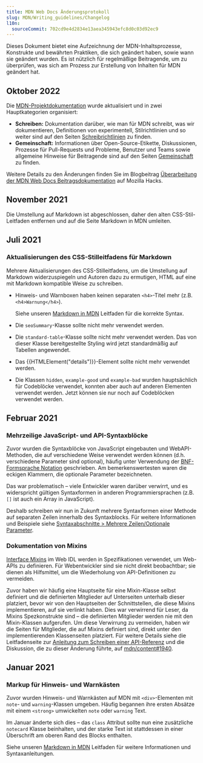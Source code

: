 ```yaml
---
title: MDN Web Docs Änderungsprotokoll
slug: MDN/Writing_guidelines/Changelog
l10n:
  sourceCommit: 702cd9e4d2834e13aea345943efc8d0c03d92ec9
---
```


Dieses Dokument bietet eine Aufzeichnung der MDN-Inhaltsprozesse, Konstrukte und bewährten Praktiken, die sich geändert haben, sowie wann sie geändert wurden. Es ist nützlich für regelmäßige Beitragende, um zu überprüfen, was sich am Prozess zur Erstellung von Inhalten für MDN geändert hat.

## Oktober 2022

Die [MDN-Projektdokumentation](/de/docs/MDN) wurde aktualisiert und in zwei Hauptkategorien organisiert:

- **Schreiben:** Dokumentation darüber, wie man für MDN schreibt, was wir dokumentieren, Definitionen von experimentell, Stilrichtlinien und so weiter sind auf den Seiten [Schreibrichtlinien](/de/docs/MDN/Writing_guidelines) zu finden.
- **Gemeinschaft:** Informationen über Open-Source-Etikette, Diskussionen, Prozesse für Pull-Requests und Probleme, Benutzer und Teams sowie allgemeine Hinweise für Beitragende sind auf den Seiten [Gemeinschaft](/de/docs/MDN/Community) zu finden.

Weitere Details zu den Änderungen finden Sie im Blogbeitrag [Überarbeitung der MDN Web Docs Beitragsdokumentation](https://hacks.mozilla.org/2022/10/revamp-of-mdn-web-docs-contribution-docs/) auf Mozilla Hacks.

## November 2021

Die Umstellung auf Markdown ist abgeschlossen, daher den alten CSS-Stil-Leitfaden entfernen und auf die Seite Markdown in MDN umleiten.

## Juli 2021

### Aktualisierungen des CSS-Stilleitfadens für Markdown

Mehrere Aktualisierungen des CSS-Stilleitfadens, um die Umstellung auf Markdown widerzuspiegeln und Autoren dazu zu ermutigen, HTML auf eine mit Markdown kompatible Weise zu schreiben.

- Hinweis- und Warnboxen haben keinen separaten `<h4>`-Titel mehr (z.B. `<h4>Warnung</h4>`).

  Siehe unseren [Markdown in MDN](/de/docs/MDN/Writing_guidelines/Howto/Markdown_in_MDN#notes_warnings_and_callouts) Leitfaden für die korrekte Syntax.

- Die `seoSummary`-Klasse sollte nicht mehr verwendet werden.
- Die `standard-table`-Klasse sollte nicht mehr verwendet werden. Das von dieser Klasse bereitgestellte Styling wird jetzt standardmäßig auf Tabellen angewendet.
- Das {{HTMLElement("details")}}-Element sollte nicht mehr verwendet werden.
- Die Klassen `hidden`, `example-good` und `example-bad` wurden hauptsächlich für Codeblöcke verwendet, konnten aber auch auf anderen Elementen verwendet werden. Jetzt können sie nur noch auf Codeblöcken verwendet werden.

## Februar 2021

### Mehrzeilige JavaScript- und API-Syntaxblöcke

Zuvor wurden die Syntaxblöcke von JavaScript eingebauten und WebAPI-Methoden, die auf verschiedene Weise verwendet werden können (d.h. verschiedene Parameter sind optional), häufig unter Verwendung der [BNF-Formsprache Notation](https://en.wikipedia.org/wiki/Backus%E2%80%93Naur_form) geschrieben. Am bemerkenswertesten waren die eckigen Klammern, die optionale Parameter bezeichneten.

Das war problematisch – viele Entwickler waren darüber verwirrt, und es widerspricht gültigen Syntaxformen in anderen Programmiersprachen (z.B. `[]` ist auch ein Array in JavaScript).

Deshalb schreiben wir nun in Zukunft mehrere Syntaxformen einer Methode auf separaten Zeilen innerhalb des Syntaxblocks. Für weitere Informationen und Beispiele siehe [Syntaxabschnitte > Mehrere Zeilen/Optionale Parameter](/de/docs/MDN/Writing_guidelines/Page_structures/Syntax_sections#multiple_linesoptional_parameters).

### Dokumentation von Mixins

[Interface Mixins](https://heycam.github.io/webidl/#idl-interface-mixins) im Web IDL werden in Spezifikationen verwendet, um Web-APIs zu definieren. Für Webentwickler sind sie nicht direkt beobachtbar; sie dienen als Hilfsmittel, um die Wiederholung von API-Definitionen zu vermeiden.

Zuvor haben wir häufig eine Hauptseite für eine Mixin-Klasse selbst definiert und die definierten Mitglieder auf Unterseiten unterhalb dieser platziert, bevor wir von den Hauptseiten der Schnittstellen, die diese Mixins implementieren, auf sie verlinkt haben. Dies war verwirrend für Leser, da Mixins Spezkonstrukte sind – die definierten Mitglieder werden nie mit den Mixin-Klassen aufgerufen. Um diese Verwirrung zu vermeiden, haben wir die Seiten für Mitglieder, die auf Mixins definiert sind, direkt unter den implementierenden Klassenseiten platziert. Für weitere Details siehe die Leitfadenseite zur [Anleitung zum Schreiben einer API-Referenz](/de/docs/MDN/Writing_guidelines/Howto/Write_an_api_reference/Information_contained_in_a_WebIDL_file#mixins) und die Diskussion, die zu dieser Änderung führte, auf [mdn/content#1940](https://github.com/mdn/content/issues/1940).

## Januar 2021

### Markup für Hinweis- und Warnkästen

Zuvor wurden Hinweis- und Warnkästen auf MDN mit `<div>`-Elementen mit `note`- und `warning`-Klassen umgeben. Häufig begannen ihre ersten Absätze mit einem `<strong>` umwickelten `note` oder `warning` Text.

Im Januar änderte sich dies – das `class` Attribut sollte nun eine zusätzliche `notecard` Klasse beinhalten, und der starke Text ist stattdessen in einer Überschrift am oberen Rand des Blocks enthalten.

Siehe unseren [Markdown in MDN](/de/docs/MDN/Writing_guidelines/Howto/Markdown_in_MDN#notes_warnings_and_callouts) Leitfaden für weitere Informationen und Syntaxanleitungen.
